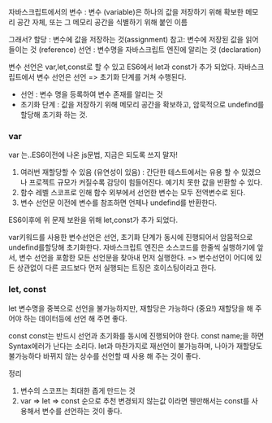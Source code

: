 자바스크립트에서의 변수
: 변수 (variable)은 하나의 값을 저장하기 위해 확보한 메모리 공간 자체, 또는 그 메모리 공간을 식별하기 위해 붙인 이름

그래서?
할당 : 변수에 값을 저장하는 것(assignment)
참고: 변수에 저장된 값을 읽어들이는 것 (reference)
선언 : 변수명을 자바스크립트 엔진에 알리는 것 (declaration)

변수 선언은 var,let,const로 할 수 있고 ES6에서 let과 const가 추가 되었다.
자바스크립트에서 변수 선언은 선언 => 초기화 단계를 거쳐 수행된다.

- 선언 : 변수 명을 등록하여 변수 존재를 알리는 것
- 초기화 단계 : 값을 저장하기 위해 메모리 공간을 확보하고, 암묵적으로 undefind를 할당해 초기화 하는 것.

### var

var 는..ES6이전에 나온 js문법, 지금은 되도록 쓰지 말자!

1. 여러번 재할당할 수 있음 (유연성이 있음)
   : 간단한 테스트에서는 유용 할 수 있겠으나 프로젝트 규모가 커질수록 감당이 힘들어진다. 예기치 못한 값을 반환할 수 있다.
2. 함수 레벨 스코프로 인해 함수 외부에서 선언한 변수는 모두 전역변수로 된다.
3. 변수 선언문 이전에 변수를 참조하면 언제나 undefind를 반환한다.

ES6이후에 위 문제 보완을 위해 let,const가 추가 되었다.

var키워드를 사용한 변수선언은 선언, 초기화 단계가 동시에 진행되어서 암뭄적으로 undefind를할당해 초기화한다.
자바스크립트 엔진은 소스코드를 한줄씩 실행하기에 앞서, 변수 선언을 포함한 모든 선언문을 찾아내 먼저 실행한다.
=> 변수선언이 어디에 있든 상관없이 다른 코드보다 먼저 실행되는 트징은 호이스팅이라고 한다.

### let, const

let
변수명을 중복으로 선언을 불가능하지만, 재할당은 가능하다 (중요!)
재할당을 해 주어야 하는 데이터등에 선언 해 주면 좋다.

const
const는 반드시 선언과 초기화를 동시에 진행되어야 한다.
const name;을 하면 Syntax에러가 난다는 소리다. let과 마찬가지로 재선언이 불가능하며, 나아가 재할당도 불가능하다
바뀌지 않는 상수를 선언할 때 사용 해 주는 것이 좋다.

정리 
1. 변수의 스코프는 최대한 좁게 만드는 것
2. var => let => const 순으로 추천 
변경되지 않는값 이라면 웬만해서는 const를 사용해서 변수를 선언하는 것이 좋다. 
